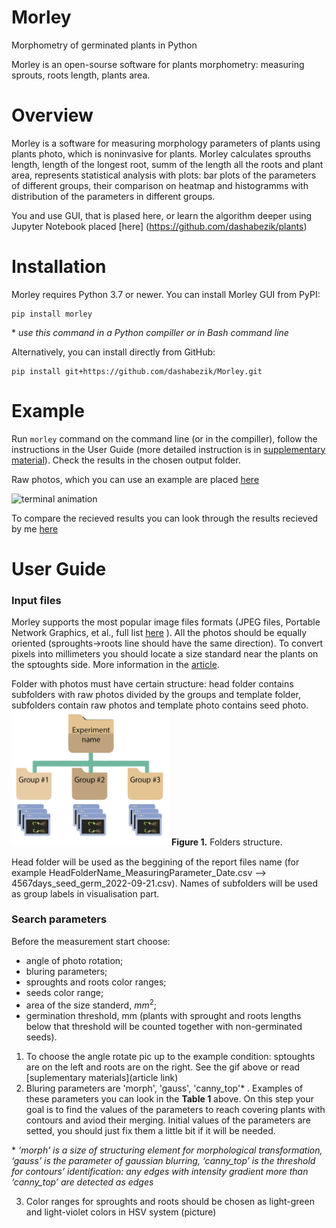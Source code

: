 # Morley

Morphometry of germinated plants in Python

Morley is an open-sourse software for plants morphometry: measuring sprouts, roots length, plants area.

# Overview

Morley is a software for measuring morphology parameters of plants using plants photo, which is noninvasive for plants. Morley calculates sprouths length, length of the longest root, summ of the length all the roots and plant area, represents statistical analysis with plots: bar plots of the parameters of different groups, their comparison on heatmap and histogramms with distribution of the parameters in different groups.

You and use GUI, that is plased here, or learn the algorithm deeper using Jupyter Notebook placed [here] (https://github.com/dashabezik/plants)

# Installation

Morley requires Python 3.7 or newer. You can install Morley GUI from PyPI:
```
pip install morley
```
\* *use this command in a Python compiller or in Bash command line*

Alternatively, you can install directly from GitHub:

```
pip install git+https://github.com/dashabezik/Morley.git
```

# Example

Run ``` morley ``` command on the command line (or in the compiller), follow the instructions in the User Guide (more detailed instruction is in [supplementary material]()). Check the results in the chosen output folder. 

Raw photos, which you can use an example are placed [here](https://github.com/dashabezik/plants)

![terminal animation](img/morley_launch.gif)

To compare the recieved results you can look through the results recieved by me [here](https://github.com/dashabezik/plants)

# User Guide
### Input files

Morley supports the most popular image files formats (JPEG files, Portable Network Graphics, et al., full list [here](https://docs.opencv.org/3.4/d4/da8/group__imgcodecs.html#ga288b8b3da0892bd651fce07b3bbd3a56) ).
All the photos should be equally oriented (sproughts->roots line should have the same direction).
To convert pixels into millimeters you should locate a size standard near the plants on the sptoughts side. More information in the [article](some_link).

Folder with photos must have certain structure: head folder contains subfolders with raw photos divided by the groups and template folder, subfolders contain raw photos and template photo contains seed photo.
<img src="https://github.com/dashabezik/Morley/blob/main/img/folder_tree_wo_template.png" width=50% height=50%>
 **Figure 1.** Folders structure.

Head folder will be used as the beggining of the report files name (for example HeadFolderName_MeasuringParameter_Date.csv  -->  4567days_seed_germ_2022-09-21.csv). Names of subfolders will be used as group labels in visualisation part. 

### Search parameters

Before the measurement start choose:
* angle of photo rotation;
* bluring parameters;
* sproughts and roots color ranges;
* seeds color range;
* area of the size standerd, $mm^2$;
* germination threshold, mm (plants with sprought and roots lengths below that threshold will be counted together with non-germinated seeds).

1) To choose the angle rotate pic up to the example condition: sptoughts are on the left and roots are on the right. See the gif above or read [suplementary materials](article link)
2) Bluring parameters are 'morph', 'gauss', 'canny_top'* . Examples of these parameters you can look in the **Table 1** above. On this step your goal is to find the values of the parameters to reach covering plants with contours and aviod their merging. Initial values of the parameters are setted, you should just fix them a little bit if it will be needed.

\* *‘morph’ is a size of structuring element for morphological transformation, 
‘gauss’ is the parameter of gaussian blurring, 
‘canny_top’ is the threshold for contours’ identification: any edges with intensity gradient more than ‘canny_top’ are detected as edges*

3) Color ranges for sproughts and roots should be chosen as light-green and light-violet colors in HSV system (picture)













